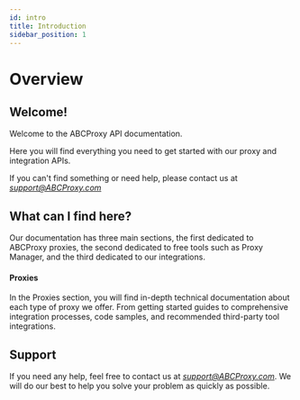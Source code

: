 ```yaml
---
id: intro
title: Introduction
sidebar_position: 1
---
```


# Overview

## Welcome!

Welcome to the ABCProxy API documentation.

Here you will find everything you need to get started with our proxy and integration APIs.

If you can't find something or need help, please contact us at *support@ABCProxy.com*

## What can I find here?&#x20;

Our documentation has three main sections, the first dedicated to ABCProxy proxies, the second dedicated to free tools such as Proxy Manager, and the third dedicated to our integrations.

#### Proxies&#x20;

In the Proxies section, you will find in-depth technical documentation about each type of proxy we offer. From getting started guides to comprehensive integration processes, code samples, and recommended third-party tool integrations.

## Support

If you need any help, feel free to contact us at *support@ABCProxy.com*. We will do our best to help you solve your problem as quickly as possible.
